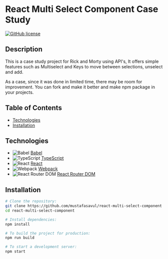 # React Multi Select Component Case Study

[![GitHub license](https://img.shields.io/github/license/mustafasavul/rick-morty-case)](https://github.com/mustafasavul/react-multi-select-component/blob/main/LICENSE)

## Description

This is a case study project for Rick and Morty using API's,
It offers simple features such as Multiselect and Keys to move between selections, unselect and add.

As a case, since it was done in limited time, there may be room for improvement. You can fork and make it better and make npm package in your projects.

## Table of Contents

- [Technologies](#technologies)
- [Installation](#installation)

## Technologies

- <img src="https://img.shields.io/badge/Babel-%5E7.23.9-yellow" alt="Babel" /> [Babel](https://babeljs.io/)
- <img src="https://img.shields.io/badge/TypeScript-%5E5.3.3-blue" alt="TypeScript" /> [TypeScript](https://www.typescriptlang.org/)
- <img src="https://img.shields.io/badge/React-%5E18.2.0-blue" alt="React" /> [React](https://reactjs.org/)
- <img src="https://img.shields.io/badge/Webpack-%5E5.90.0-blue" alt="Webpack" /> [Webpack](https://webpack.js.org/)
- <img src="https://img.shields.io/badge/React%20Router%20DOM-%5E6.22.0-blue" alt="React Router DOM" /> [React Router DOM](https://reactrouter.com/)

## Installation

```sh
# Clone the repository:
git clone https://github.com/mustafasavul/react-multi-select-component
cd react-multi-select-component

# Install dependencies:
npm install

# To build the project for production:
npm run build

# To start a development server:
npm start
```
